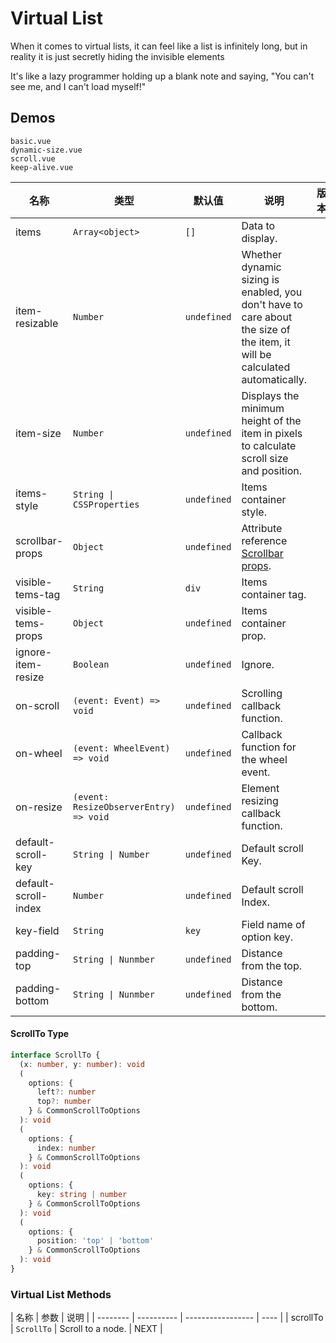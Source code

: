 # Virtual List

When it comes to virtual lists, it can feel like a list is infinitely long, but in reality it is just secretly hiding the invisible elements

It's like a lazy programmer holding up a blank note and saying, "You can't see me, and I can't load myself!"

## Demos

```demo
basic.vue
dynamic-size.vue
scroll.vue
keep-alive.vue
```

| 名称 | 类型 | 默认值 | 说明 | 版本 |
| --- | --- | --- | --- | --- |
| items | `Array<object>` | `[]` | Data to display. |  |
| item-resizable | `Number` | `undefined` | Whether dynamic sizing is enabled, you don't have to care about the size of the item, it will be calculated automatically. |  |
| item-size | `Number` | `undefined` | Displays the minimum height of the item in pixels to calculate scroll size and position. |  |
| items-style | `String \| CSSProperties` | `undefined` | Items container style. |  |
| scrollbar-props | `Object` | `undefined` | Attribute reference [Scrollbar props](scrollbar#Scrollbar-Props). |  |
| visible-tems-tag | `String` | `div` | Items container tag. |  |
| visible-tems-props | `Object` | `undefined` | Items container prop. |  |
| ignore-item-resize | `Boolean` | `undefined` | Ignore. |  |
| on-scroll | `(event: Event) => void` | `undefined` | Scrolling callback function. |  |
| on-wheel | `(event: WheelEvent) => void` | `undefined` | Callback function for the wheel event. |  |
| on-resize | `(event: ResizeObserverEntry) => void` | `undefined` | Element resizing callback function. |  |
| default-scroll-key | `String \| Number` | `undefined` | Default scroll Key. |  |
| default-scroll-index | `Number` | `undefined` | Default scroll Index. |  |
| key-field | `String` | `key` | Field name of option key. |  |
| padding-top | `String \| Nunmber` | `undefined` | Distance from the top. |  |
| padding-bottom | `String \| Nunmber` | `undefined` | Distance from the bottom. |  |

#### ScrollTo Type

```ts
interface ScrollTo {
  (x: number, y: number): void
  (
    options: {
      left?: number
      top?: number
    } & CommonScrollToOptions
  ): void
  (
    options: {
      index: number
    } & CommonScrollToOptions
  ): void
  (
    options: {
      key: string | number
    } & CommonScrollToOptions
  ): void
  (
    options: {
      position: 'top' | 'bottom'
    } & CommonScrollToOptions
  ): void
}
```

### Virtual List Methods

| 名称     | 参数       | 说明              |
| -------- | ---------- | ----------------- | ---- |
| scrollTo | `ScrollTo` | Scroll to a node. | NEXT |
